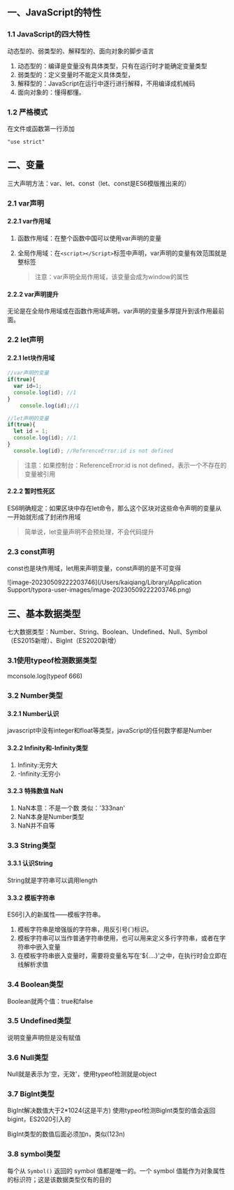 ##  一、JavaScript的特性

### 1.1 JavaScript的四大特性

动态型的、弱类型的、解释型的、面向对象的脚步语言

1. 动态型的：编译是变量没有具体类型，只有在运行时才能确定变量类型
2. 弱类型的：定义变量时不能定义具体类型，
3. 解释型的：JavaScript在运行中逐行进行解释，不用编译成机械码
4. 面向对象的：懂得都懂。

### 1.2 严格模式

在文件或函数第一行添加

```"use strict"```



## 二、变量

三大声明方法：var、let、const（let、const是ES6模版推出来的）

### 2.1 var声明

#### 2.2.1 var作用域

1. 函数作用域：在整个函数中国可以使用var声明的变量

2. 全局作用域：在```<script></Script>```标签中声明，var声明的变量有效范围就是整标签

   > 注意：var声明全局作用域，该变量会成为window的属性



#### 2.2.2  var声明提升

无论是在全局作用域或在函数作用域声明，var声明的变量多厚提升到该作用最前面。



### 2.2 let声明

#### 2.2.1  let块作用域

```js
//var声明的变量
if(true){
  var id=1;
  console.log(id); //1
}
	console.log(id);//1

//let声明的变量
if(true){
  let id = 1;
  console.log(id); //1
}
  console.log(id); //ReferenceError:id is not defined
```

>注意：如果控制台：ReferenceError:id is not defined，表示一个不存在的变量被引用



#### 2.2.2 暂时性死区

ES6明确规定：如果区块中存在let命令，那么这个区块对这些命令声明的变量从一开始就形成了封闭作用域

>简单说，let变量声明不会预处理，不会代码提升





### 2.3 const声明

const也是块作用域，let用来声明变量，const声明的是不可变得

![image-20230509222203746](/Users/kaiqiang/Library/Application Support/typora-user-images/image-20230509222203746.png)

## 三、基本数据类型

七大数据类型：Number、String、Boolean、Undefined、Null、Symbol（ES2015新增）、BigInt（ES2020新增）

### 3.1使用typeof检测数据类型

mconsole.log(typeof 666)



### 3.2 Number类型

#### 3.2.1 Number认识

javascript中没有integer和float等类型，javaScript的任何数字都是Number

#### 3.2.2 Infinity和-Infinity类型

1. Infinity:无穷大
2. -Infinity:无穷小

#### 3.2.3 特殊数值 NaN

1. NaN本意：不是一个数 类似：'333nan'
2. NaN本身是Number类型
3. NaN并不自等



### 3.3 String类型

#### 3.3.1 认识String

String就是字符串可以调用length

#### 3.3.2  模板字符串

ES6引入的新属性——模板字符串。

1. 模板字符串是增强版的字符串，用反引号(`)标识。
2. 模板字符串可以当作普通字符串使用，也可以用来定义多行字符串，或者在字符串中嵌入变量
3. 在模板字符串嵌入变量时，需要将变量名写在'${....}'之中，在执行时会立即在线解析求值



### 3.4 Boolean类型

Boolean就两个值：true和false



### 3.5 Undefined类型

说明变量声明但是没有赋值



### 3.6 Null类型

Null就是表示为'空，无效'，使用typeof检测就是object



### 3.7 BigInt类型

BigInt解决数值大于2*1024(这是平方) 使用typeof检测BigInt类型的值会返回bigint，ES2020引入的

BigInt类型的数值后面必须加n，类似(123n)



### 3.8 symbol类型

每个从 `Symbol()` 返回的 symbol 值都是唯一的。一个 symbol 值能作为对象属性的标识符；这是该数据类型仅有的目的


